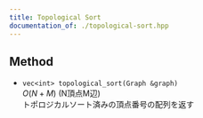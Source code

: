 ```yaml
---
title: Topological Sort
documentation_of: ./topological-sort.hpp
---
```


## Method
- `vec<int> topological_sort(Graph &graph)`  
  $O(N+M)$ (N頂点M辺)  
  トポロジカルソート済みの頂点番号の配列を返す

